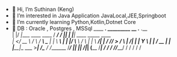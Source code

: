 - 👋 Hi, I’m Suthinan (Keng)
- 👀 I’m interested in Java Application JavaLocal,JEE,Springboot
- 🌱 I’m currently learning Python,Kotlin,Dotnet Core
- 💞️ DB : Oracle , Postgres , MSSql
 ____  __.                        _________       __  .__    .__                      
|    |/ _|____   ____    ____    /   _____/__ ___/  |_|  |__ |__| ____ _____    ____  
|      <_/ __ \ /    \  / ___\   \_____  \|  |  \   __\  |  \|  |/    \\__  \  /    \ 
|    |  \  ___/|   |  \/ /_/  >  /        \  |  /|  | |   Y  \  |   |  \/ __ \|   |  \
|____|__ \___  >___|  /\___  /  /_______  /____/ |__| |___|  /__|___|  (____  /___|  /
        \/   \/     \//_____/           \/                 \/        \/     \/     \/ 


